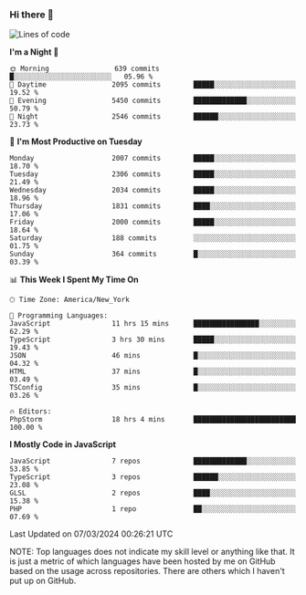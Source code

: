### Hi there 👋

<!--
**LynxJinxxy/LynxJinxxy** is a ✨ _special_ ✨ repository because its `README.md` (this file) appears on your GitHub profile.

Here are some ideas to get you started:

- 🔭 I’m currently working on ...
- 🌱 I’m currently learning ...
- 👯 I’m looking to collaborate on ...
- 🤔 I’m looking for help with ...
- 💬 Ask me about ...
- 📫 How to reach me: ...
- 😄 Pronouns: ...
- ⚡ Fun fact: ...
-->

<!--START_SECTION:waka-->
![Lines of code](https://img.shields.io/badge/From%20Hello%20World%20I%27ve%20Written-26.3%20million%20lines%20of%20code-blue)

**I'm a Night 🦉** 

```text
🌞 Morning                639 commits         █░░░░░░░░░░░░░░░░░░░░░░░░   05.96 % 
🌆 Daytime                2095 commits        █████░░░░░░░░░░░░░░░░░░░░   19.52 % 
🌃 Evening                5450 commits        █████████████░░░░░░░░░░░░   50.79 % 
🌙 Night                  2546 commits        ██████░░░░░░░░░░░░░░░░░░░   23.73 % 
```
📅 **I'm Most Productive on Tuesday** 

```text
Monday                   2007 commits        █████░░░░░░░░░░░░░░░░░░░░   18.70 % 
Tuesday                  2306 commits        █████░░░░░░░░░░░░░░░░░░░░   21.49 % 
Wednesday                2034 commits        █████░░░░░░░░░░░░░░░░░░░░   18.96 % 
Thursday                 1831 commits        ████░░░░░░░░░░░░░░░░░░░░░   17.06 % 
Friday                   2000 commits        █████░░░░░░░░░░░░░░░░░░░░   18.64 % 
Saturday                 188 commits         ░░░░░░░░░░░░░░░░░░░░░░░░░   01.75 % 
Sunday                   364 commits         █░░░░░░░░░░░░░░░░░░░░░░░░   03.39 % 
```


📊 **This Week I Spent My Time On** 

```text
🕑︎ Time Zone: America/New_York

💬 Programming Languages: 
JavaScript               11 hrs 15 mins      ████████████████░░░░░░░░░   62.29 % 
TypeScript               3 hrs 30 mins       █████░░░░░░░░░░░░░░░░░░░░   19.43 % 
JSON                     46 mins             █░░░░░░░░░░░░░░░░░░░░░░░░   04.32 % 
HTML                     37 mins             █░░░░░░░░░░░░░░░░░░░░░░░░   03.49 % 
TSConfig                 35 mins             █░░░░░░░░░░░░░░░░░░░░░░░░   03.26 % 

🔥 Editors: 
PhpStorm                 18 hrs 4 mins       █████████████████████████   100.00 % 
```

**I Mostly Code in JavaScript** 

```text
JavaScript               7 repos             █████████████░░░░░░░░░░░░   53.85 % 
TypeScript               3 repos             ██████░░░░░░░░░░░░░░░░░░░   23.08 % 
GLSL                     2 repos             ████░░░░░░░░░░░░░░░░░░░░░   15.38 % 
PHP                      1 repo              ██░░░░░░░░░░░░░░░░░░░░░░░   07.69 % 
```




 Last Updated on 07/03/2024 00:26:21 UTC
<!--END_SECTION:waka-->
NOTE: Top languages does not indicate my skill level or anything like that. It is just a metric of which languages have been hosted by me on GitHub based on the usage across repositories. There are others which I haven't put up on GitHub.
